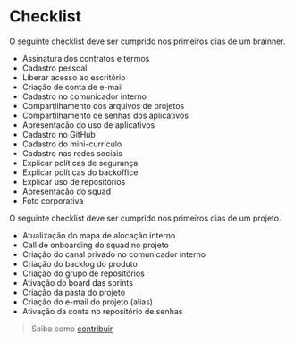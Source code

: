 # Checklist

O seguinte checklist deve ser cumprido nos primeiros dias de um brainner.

- Assinatura dos contratos e termos
- Cadastro pessoal
- Liberar acesso ao escritório
- Criação de conta de e-mail
- Cadastro no comunicador interno
- Compartilhamento dos arquivos de projetos
- Compartilhamento de senhas dos aplicativos
- Apresentação do uso de aplicativos
- Cadastro no GitHub
- Cadastro do mini-currículo
- Cadastro nas redes sociais
- Explicar políticas de segurança
- Explicar políticas do backoffice
- Explicar uso de repositórios
- Apresentação do squad
- Foto corporativa

O seguinte checklist deve ser cumprido nos primeiros dias de um projeto.

- Atualização do mapa de alocação interno
- Call de onboarding do squad no projeto
- Criação do canal privado no comunicador interno
- Criação do backlog do produto
- Criação do grupo de repositórios
- Ativação do board das sprints
- Criação da pasta do projeto
- Criação do e-mail do projeto (alias)
- Ativação da conta no repositório de senhas

> Saiba como [contribuir](/CONTRIB.md)
